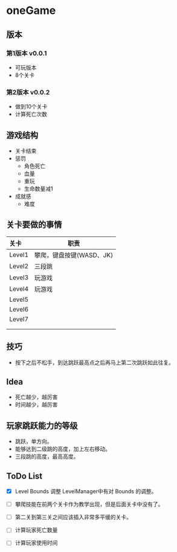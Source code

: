 # oneGame



## 版本

### 第1版本 v0.0.1

* 可玩版本
* 8个关卡

### 第2版本 v0.0.2

* 做到10个关卡
* 计算死亡次数



## 游戏结构

* 关卡结束
* 惩罚
  * 角色死亡
  * 血量
  * 重玩
  * 生命数量减1
* 成就感
  * 难度



## 关卡要做的事情

| 关卡   | 职责                     |
| :----- | ------------------------ |
| Level1 | 攀爬，键盘按键(WASD、JK) |
| Level2 | 三段跳                   |
| Level3 | 玩游戏                   |
| Level4 | 玩游戏                   |
| Level5 |                          |
| Level6 |                          |
| Level7 |                          |
|        |                          |
|        |                          |



## 技巧

* 按下之后不松手，到达跳跃最高点之后再马上第二次跳跃如此往复。



## Idea

* 死亡越少，越厉害
* 时间越少，越厉害



## 玩家跳跃能力的等级

* 跳跃，单方向。
* 能够达到二级跳的高度，加上左右移动。
* 三段跳的高度，最高高度。



## ToDo List

- [x] Level Bounds 调整 LevelManager中有对 Bounds 的调整。

- [ ] 攀爬技能在前两个关卡作为教学出现，但是后面关卡中没有了。

- [ ] 第二关到第三关之间应该插入非常多平缓的关卡。

- [ ] 计算玩家死亡数量

- [ ] 计算玩家使用时间

  